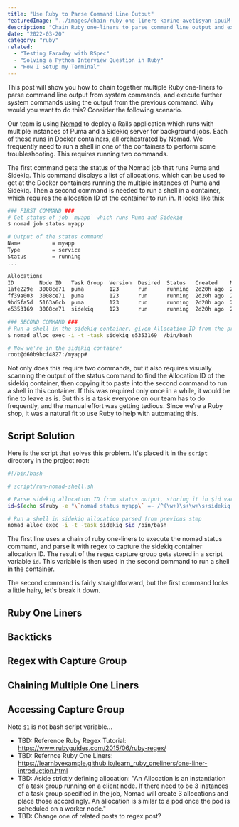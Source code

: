 ```yaml
---
title: "Use Ruby to Parse Command Line Output"
featuredImage: "../images/chain-ruby-one-liners-karine-avetisyan-ipuiM-36tAg-unsplash.jpg"
description: "Chain Ruby one-liners to parse command line output and execute system commands."
date: "2022-03-20"
category: "ruby"
related:
  - "Testing Faraday with RSpec"
  - "Solving a Python Interview Question in Ruby"
  - "How I Setup my Terminal"
---
```


This post will show you how to chain together multiple Ruby one-liners to parse command line output from system commands, and execute further system commands using the output from the previous command. Why would you want to do this? Consider the following scenario.

Our team is using [Nomad](../nomad-tips-and-tricks) to deploy a Rails application which runs with multiple instances of Puma and a Sidekiq server for background jobs. Each of these runs in Docker containers, all orchestrated by Nomad. We frequently need to run a shell in one of the containers to perform some troubleshooting. This requires running two commands.

The first command gets the status of the Nomad job that runs Puma and Sidekiq. This command displays a list of allocations, which can be used to get at the Docker containers running the multiple instances of Puma and Sidekiq. Then a second command is needed to run a shell in a container, which requires the allocation ID of the container to run in. It looks like this:

```bash
### FIRST COMMAND ###
# Get status of job `myapp` which runs Puma and Sidekiq
$ nomad job status myapp

# Output of the status command
Name          = myapp
Type          = service
Status        = running
...

Allocations
ID        Node ID   Task Group  Version  Desired  Status   Created    Modified
1afe229e  3008ce71  puma        123      run      running  2d20h ago  2d20h ago
ff39a003  3008ce71  puma        123      run      running  2d20h ago  2d20h ago
9bd5fa5d  5163a6cb  puma        123      run      running  2d20h ago  2d20h ago
e5353169  3008ce71  sidekiq     123      run      running  2d20h ago  2d20h ago

### SECOND COMMAND ###
# Run a shell in the sidekiq container, given Allocation ID from the previous command
$ nomad alloc exec -i -t -task sidekiq e5353169  /bin/bash

# Now we're in the sidekiq container
root@d60b9bcf4827:/myapp#
```

Not only does this require two commands, but it also requires visually scanning the output of the status command to find the Allocation ID of the sidekiq container, then copying it to paste into the second command to run a shell in this container.  If this was required only once in a while, it would be fine to leave as is. But this is a task everyone on our team has to do frequently, and the manual effort was getting tedious. Since we're a Ruby shop, it was a natural fit to use Ruby to help with automating this.

## Script Solution

Here is the script that solves this problem. It's placed it in the `script` directory in the project root:

```bash
#!/bin/bash

# script/run-nomad-shell.sh

# Parse sidekiq allocation ID from status output, storing it in $id variable
id=$(echo $(ruby -e "\`nomad status myapp\` =~ /^(\w+)\s+\w+\s+sidekiq.*/" -e "puts \$1"))

# Run a shell in sidekiq allocation parsed from previous step
nomad alloc exec -i -t -task sidekiq $id /bin/bash
```

The first line uses a chain of ruby one-liners to execute the nomad status command, and parse it with regex to capture the sidekiq container allocation ID. The result of the regex capture group gets stored in a script variable `id`. This variable is then used in the second command to run a shell in the container.

The second command is fairly straightforward, but the first command looks a little hairy, let's break it down.

## Ruby One Liners

## Backticks

## Regex with Capture Group

## Chaining  Multiple One Liners

## Accessing Capture Group

Note `$1` is not bash script variable...


* TBD: Reference Ruby Regex Tutorial: https://www.rubyguides.com/2015/06/ruby-regex/
* TBD: Refernce Ruby One Liners: https://learnbyexample.github.io/learn_ruby_oneliners/one-liner-introduction.html
* TBD: Aside strictly defining allocation: "An Allocation is an instantiation of a task group running on a client node. If there need to be 3 instances of a task group specified in the job, Nomad will create 3 allocations and place those accordingly. An allocation is similar to a pod once the pod is scheduled on a worker node."
* TBD: Change one of related posts to regex post?
